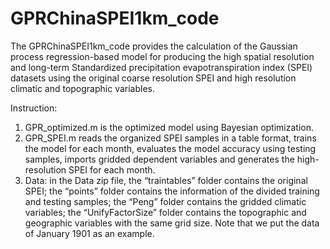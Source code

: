# GPRChinaSPEI1km_code

The GPRChinaSPEI1km_code provides the calculation of the Gaussian process regression-based model for producing the high spatial resolution and long-term Standardized precipitation evapotranspiration index (SPEI) datasets using the original coarse resolution SPEI and high resolution climatic and topographic variables.  

Instruction:
1.	GPR_optimized.m is the optimized model using Bayesian optimization. 
2.	GPR_SPEI.m reads the organized SPEI samples in a table format, trains the model for each month, evaluates the model accuracy using testing samples, imports gridded dependent variables and generates the high-resolution SPEI for each month. 
3.	Data: in the Data zip file, the “traintables” folder contains the original SPEI; the “points” folder contains the information of the divided training and testing samples; the “Peng” folder contains the gridded climatic variables; the “UnifyFactorSize” folder contains the topographic and geographic variables with the same grid size. Note that we put the data of January 1901 as an example. 
